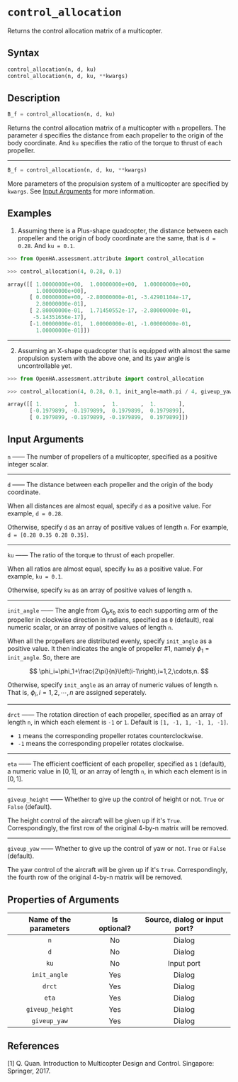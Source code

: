 # `control_allocation`

Returns the control allocation matrix of a multicopter.

## Syntax

```python
control_allocation(n, d, ku)
control_allocation(n, d, ku, **kwargs)
```

## Description

```python
B_f = control_allocation(n, d, ku)
```

Returns the control allocation matrix of a multicopter with `n` propellers.
The parameter `d` specifies the distance from each propeller to the origin of the body coordinate.
And `ku` specifies the ratio of the torque to thrust of each propeller.

---

```python
B_f = control_allocation(n, d, ku, **kwargs)
```

More parameters of the propulsion system of a multicopter are specified by `kwargs`.
See [Input Arguments](#input-arguments) for more information.

## Examples

1. Assuming there is a Plus-shape quadcopter, the distance between each propeller and the origin of body coordinate are the same, that is `d = 0.28`. And `ku = 0.1`.

```python
>>> from OpenHA.assessment.attribute import control_allocation

>>> control_allocation(4, 0.28, 0.1)

array([[ 1.00000000e+00,  1.00000000e+00,  1.00000000e+00,
         1.00000000e+00],
       [ 0.00000000e+00, -2.80000000e-01, -3.42901104e-17,
         2.80000000e-01],
       [ 2.80000000e-01,  1.71450552e-17, -2.80000000e-01,
        -5.14351656e-17],
       [-1.00000000e-01,  1.00000000e-01, -1.00000000e-01,
         1.00000000e-01]])
```

---

2. Assuming an X-shape quadcopter that is equipped with almost the same propulsion system with the above one, and its yaw angle is uncontrollable yet.

```python
>>> from OpenHA.assessment.attribute import control_allocation

>>> control_allocation(4, 0.28, 0.1, init_angle=math.pi / 4, giveup_yaw=True)

array([[ 1.       ,  1.       ,  1.       ,  1.       ],
       [-0.1979899, -0.1979899,  0.1979899,  0.1979899],
       [ 0.1979899, -0.1979899, -0.1979899,  0.1979899]])
```

## Input Arguments

`n` —— The number of propellers of a multicopter, specified as a positive integer scalar.

---

`d` —— The distance between each propeller and the origin of the body coordinate.

When all distances are almost equal, specify `d` as a positive value.
For example, `d = 0.28`.

Otherwise, specify `d` as an array of positive values of length `n`.
For example, `d = [0.28 0.35 0.28 0.35]`.

---

`ku` —— The ratio of the torque to thrust of each propeller.

When all ratios are almost equal, specify `ku` as a positive value.
For example, `ku = 0.1`.

Otherwise, specify `ku` as an array of positive values of length `n`.

---

`init_angle` —— The angle from $O_\text{b}x_\text{b}$ axis to each supporting arm of the propeller in clockwise direction in radians, specified as `0` (default), real numeric scalar, or an array of positive values of length `n`.

When all the propellers are distributed evenly, specify `init_angle` as a positive value.
It then indicates the angle of propeller #1, namely $\phi_1$ = `init_angle`.
So, there are

$$
\phi_i=\phi_1+\frac{2\pi}{n}\left(i-1\right),i=1,2,\cdots,n.
$$

Otherwise, specify `init_angle` as an array of numeric values of length `n`.
That is, $\phi_i,i=1,2,\cdots,n$ are assigned seperately.

---

`drct` —— The rotation direction of each propeller, specified as an array of length `n`, in which each element is `-1` or `1`. Default is `[1, -1, 1, -1, 1, -1]`.

- `1` means the corresponding propeller rotates counterclockwise.
- `-1` means the corresponding propeller rotates clockwise.

---

`eta` —— The efficient coefficient of each propeller, specified as `1` (default), a numeric value in $\left[0,1\right]$, or an array of length `n`, in which each element is in $\left[0,1\right]$.

---

`giveup_height` —— Whether to give up the control of height or not. `True` or `False` (default).

The height control of the aircraft will be given up if it's `True`.
Correspondingly, the first row of the original 4-by-n matrix will be removed.

---

`giveup_yaw` —— Whether to give up the control of yaw or not. `True` or `False` (default).

The yaw control of the aircraft will be given up if it's `True`.
Correspondingly, the fourth row of the original 4-by-n matrix will be removed.

## Properties of Arguments

| Name of the parameters | Is optional? | Source, dialog or input port? |
| :--------------------: | :----------: | :---------------------------: |
|          `n`           |      No      |            Dialog             |
|          `d`           |      No      |            Dialog             |
|          `ku`          |      No      |          Input port           |
|      `init_angle`      |     Yes      |            Dialog             |
|         `drct`         |     Yes      |            Dialog             |
|         `eta`          |     Yes      |            Dialog             |
|    `giveup_height`     |     Yes      |            Dialog             |
|      `giveup_yaw`      |     Yes      |            Dialog             |

## References

[1] Q. Quan. Introduction to Multicopter Design and Control. Singapore: Springer, 2017.
